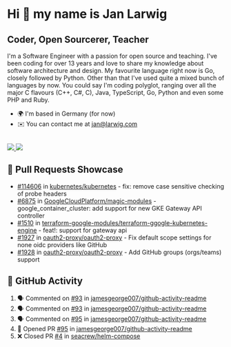 # Hi 👋 my name is Jan Larwig
## Coder, Open Sourcerer, Teacher
I'm a Software Engineer with a passion for open source and teaching. I've been coding for over 13 years and love to share my knowledge about software architecture and design. My favourite language right now is Go, closely followed by Python. Other than that I've used quite a mixed bunch of languages by now. You could say I'm coding polyglot, ranging over all the major C flavours (C++, C#, C), Java, TypeScript, Go, Python and even some PHP and Ruby.

* 🌍  I'm based in Germany (for now)
* ✉️  You can contact me at [jan@larwig.com](mailto:jan@larwig.com)

<br>

<a href="https://github.com/anuraghazra/github-readme-stats">
  <picture>
    <source
      srcset="https://tuunit-github-readme-stats.vercel.app/api?username=tuunit&custom_title=Jan%20Larwig&theme=dark&show_icons=true&card_width=450&icon_color=2596be&ring_color=2596be&include_all_commits=true&count_private=true&hide=stars&disable_animations=true" 
      media="(prefers-color-scheme: dark)" 
    />
        <source
      srcset="https://tuunit-github-readme-stats.vercel.app/api?username=tuunit&custom_title=Jan%20Larwig&show_icons=true&card_width=450&icon_color=2596be&ring_color=2596be&include_all_commits=true&count_private=true&hide=stars&disable_animations=true" 
      media="(prefers-color-scheme: light), (prefers-color-scheme: no-preference)" 
    />
    <img src="https://tuunit-github-readme-stats.vercel.app/api?username=tuunit&custom_title=Jan%20Larwig&show_icons=true&card_width=450&icon_color=2596be&ring_color=2596be&include_all_commits=true&count_private=true&hide=stars&disable_animations=true" />
  </picture>
  
  <picture>
    <source
      srcset="https://tuunit-github-readme-stats.vercel.app/api/top-langs/?username=tuunit&theme=dark&card_width=300&langs_count=6&layout=compact&exclude_repo=dotfiles&disable_animations=true" 
      media="(prefers-color-scheme: dark)" 
    />
    <source
      srcset="https://tuunit-github-readme-stats.vercel.app/api/top-langs/?username=tuunit&card_width=300&langs_count=6&layout=compact&exclude_repo=dotfiles&disable_animations=true" 
      media="(prefers-color-scheme: light), (prefers-color-scheme: no-preference)" 
    />
    <img src="https://tuunit-github-readme-stats.vercel.app/api/top-langs/?username=tuunit&card_width=300&langs_count=6&layout=compact&exclude_repo=dotfiles&disable_animations=true" />
  </picture>
</a>

## 🔧 Pull Requests Showcase
- [#114606](https://github.com/kubernetes/kubernetes/issues/114606) in [kubernetes/kubernetes](https://github.com/kubernetes/kubernetes) - fix: remove case sensitive checking of probe headers
- [#6875](https://github.com/GoogleCloudPlatform/magic-modules/pull/6875) in [GoogleCloudPlatform/magic-modules](https://github.com/GoogleCloudPlatform/magic-modules) - google_container_cluster: add support for new GKE Gateway API controller
- [#1510](https://github.com/terraform-google-modules/terraform-google-kubernetes-engine/pull/1510) in [terraform-google-modules/terraform-ggogle-kubernetes-engine](https://github.com/terraform-google-modules/terraform-google-kubernetes-engine) - feat!: support for gateway api
- [#1927](https://github.com/oauth2-proxy/oauth2-proxy/issues/1927) in [oauth2-proxy/oauth2-proxy](https://github.com/oauth2-proxy/oauth2-proxy) - Fix default scope settings for none oidc providers like GitHub
- [#1928](https://github.com/oauth2-proxy/oauth2-proxy/issues/1928) in [oauth2-proxy/oauth2-proxy](https://github.com/oauth2-proxy/oauth2-proxy) - Add GitHub groups (orgs/teams) support

## 🔔 GitHub Activity
<!--START_SECTION:activity-->
1. 🗣 Commented on [#93](https://github.com/jamesgeorge007/github-activity-readme/issues/93) in [jamesgeorge007/github-activity-readme](https://github.com/jamesgeorge007/github-activity-readme)
2. 🗣 Commented on [#93](https://github.com/jamesgeorge007/github-activity-readme/issues/93) in [jamesgeorge007/github-activity-readme](https://github.com/jamesgeorge007/github-activity-readme)
3. 🗣 Commented on [#95](https://github.com/jamesgeorge007/github-activity-readme/issues/95) in [jamesgeorge007/github-activity-readme](https://github.com/jamesgeorge007/github-activity-readme)
4. 💪 Opened PR [#95](https://github.com/jamesgeorge007/github-activity-readme/pull/95) in [jamesgeorge007/github-activity-readme](https://github.com/jamesgeorge007/github-activity-readme)
5. ❌ Closed PR [#4](https://github.com/seacrew/helm-compose/pull/4) in [seacrew/helm-compose](https://github.com/seacrew/helm-compose)
<!--END_SECTION:activity-->

<!--
**tuunit/tuunit** is a ✨ _special_ ✨ repository because its `README.md` (this file) appears on your GitHub profile.

Here are some ideas to get you started:

- 🔭 I’m currently working on ...
- 🌱 I’m currently learning ...
- 👯 I’m looking to collaborate on ...
- 🤔 I’m looking for help with ...
- 💬 Ask me about ...
- 📫 How to reach me: ...
- 😄 Pronouns: ...
- ⚡ Fun fact: ...
-->
